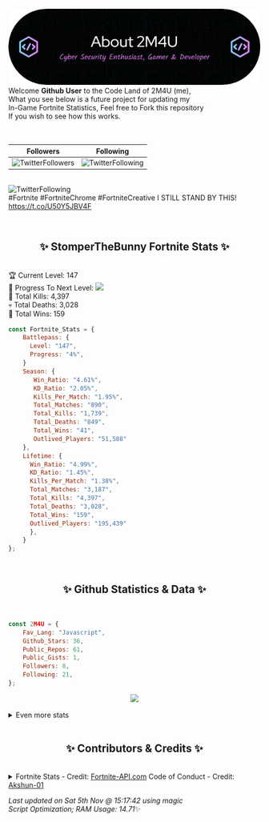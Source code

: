 
  ![Header](./src/github-banner.png)
  <br>
  Welcome **Github User** to the Code Land of 2M4U (me),<br>
  What you see below is a future project for updating my<br>
  In-Game Fortnite Statistics, Feel free to Fork this repository<br>
  If you wish to see how this works.
  <br><br>
  <br>
  
  | Followers  | Following |
  | ---------- |:---------:|
  | ![TwitterFollowers](https://img.shields.io/badge/Twitter%20Followers-79-blue)  | ![TwitterFollowing](https://img.shields.io/badge/Twitter%20Following-218-blue)  |


  <br>![TwitterFollowing](https://img.shields.io/badge/Latest%20Tweet--blue)<br>
  #Fortnite #FortniteChrome #FortniteCreative I STILL STAND BY THIS! https://t.co/U50Y5JBV4F
   
  <br><h2 align="center"> ✨ StomperTheBunny Fortnite Stats ✨</h2><br>
  🏆 Current Level: 147<br>
  🎉 Progress To Next Level: ![](https://geps.dev/progress/4)<br>
  🎯 Total Kills: 4,397<br>
  💀 Total Deaths: 3,028<br>
  👑 Total Wins: 159<br>

```js
const Fortnite_Stats = {
    Battlepass: {
      Level: "147",
      Progress: "4%",    
    }
    Season: { 
       Win_Ratio: "4.61%",
       KD_Ratio: "2.05%",
       Kills_Per_Match: "1.95%",
       Total_Matches: "890",
       Total_Kills: "1,739",
       Total_Deaths: "849",
       Total_Wins: "41",
       Outlived_Players: "51,588"
    },
    Lifetime: {
      Win_Ratio: "4.99%",
      KD_Ratio: "1.45%",
      Kills_Per_Match: "1.38%",
      Total_Matches: "3,187",
      Total_Kills: "4,397",
      Total_Deaths: "3,028",
      Total_Wins: "159",
      Outlived_Players: "195,439"
      },
    }
}; 
```


<br><h2 align="center"> ✨ Github Statistics & Data ✨</h2><br>

```js
const 2M4U = {
    Fav_Lang: "Javascript",
    Github_Stars: 36,
    Public_Repos: 61,
    Public_Gists: 1,
    Followers: 8,
    Following: 21,
}; 
```

<p align="center">
<img src="https://github-readme-streak-stats.herokuapp.com/?user=2M4U&theme=tokyonight">
</p>
<details>
  <summary>
      Even more stats
  </summary>
  <p align="center">
    <img src="https://github-profile-trophy.vercel.app/?username=2M4U&theme=dracula">
    <img src="https://github-readme-stats.vercel.app/api?username=2M4U&theme=tokyonight&count_private=true&show_icons=true&include_all_commits=true">
  </p>
</details>
<br><h2 align="center"> ✨ Contributors & Credits ✨</h2><br>
<details>
  <summary>
      Fortnite Stats - Credit: <a href="https://fortnite-api.com/?utm_source=github.com/2M4U/2M4U">Fortnite-API.com</a>
      Code of Conduct - Credit: <a href="https://github.com/Akshun-01">Akshun-01</a>
  </summary>
</details>

<!-- Last updated on Sat Nov 05 2022 15:17:42 GMT+0000 (Coordinated Universal Time) ;-;-->
<i>Last updated on  Sat 5th Nov @ 15:17:42 using magic<br>
Script Optimization; RAM Usage: 14.71</i>✨